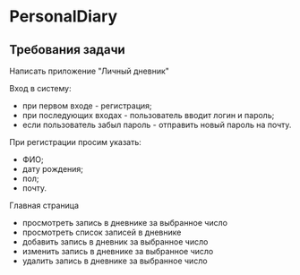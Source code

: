 # PersonalDiary
## Требования задачи
Написать приложение "Личный дневник"

Вход в систему:
- при первом входе - регистрация;
- при последующих входах - пользователь вводит логин и пароль;
- если пользователь забыл пароль - отправить новый пароль на почту.

При регистрации просим указать:
- ФИО;
- дату рождения; 
- пол;
- почту.
     
Главная страница
- просмотреть запись в дневнике за выбранное число
- просмотреть список записей в дневнике
- добавить запись в дневник за выбранное число
- изменить запись в дневнике за выбранное число
- удалить запись в дневнике за выбранное число
